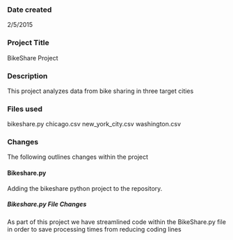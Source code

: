 ### Date created
2/5/2015

### Project Title
BikeShare Project

### Description
This project analyzes data from bike sharing in three target cities

### Files used
bikeshare.py
chicago.csv
new_york_city.csv
washington.csv

### Changes
The following outlines changes within the project

#### Bikeshare.py
Adding the bikeshare python project to the repository. 

##### Bikeshare.py File Changes
As part of this project we have streamlined code within the BikeShare.py file in order to save processing times from reducing coding lines
